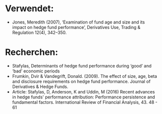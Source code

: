 # Verwendet:
- Jones, Meredith (2007), ‘Examination of fund age and size and its impact on hedge fund performance’, Derivatives Use,
Trading & Regulation 12(4), 342–350.

# Recherchen:
- Stafylas, Determinants of hedge fund performance during ‘good’ and ‘bad’ economic periods
- Frumkin, Dvir & Vandegrift, Donald. (2009). The effect of size, age, beta and disclosure requirements on hedge fund performance. 
  Journal of Derivatives & Hedge Funds.
- Article: Stafylas, D, Anderson, K and Uddin, M (2016) Recent advances in hedge funds' performance attribution: Performance persistence and fundamental factors. International
  Review of Financial Analysis, 43. 48 - 61  
